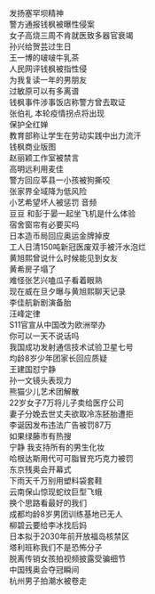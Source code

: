 发扬塞罕坝精神  
警方通报钱枫被曝性侵案  
女子高烧三周不肯就医致多器官衰竭  
孙兴给贺芸过生日  
王一博的啵啵牛乳茶  
人民网评钱枫被指性侵  
为我复读一年的男朋友  
过敏原可以有多离谱  
钱枫事件涉事饭店称警方曾去取证  
张伯礼 本轮疫情拐点将出现  
保护全红婵  
教育部称让学生在劳动实践中出力流汗  
钱枫商业版图  
赵丽颖工作室被禁言  
高明远利用麦佳  
警方回应莘县一小孩被狗撕咬  
张家界全域降为低风险  
小艺希望坏人被惩罚 音频  
豆豆 和彭于晏一起坐飞机是什么体验  
宿舍窗帘有必要买吗  
日本造币局回应奥运金牌掉皮  
工人日清150吨新冠医废双手被汗水泡烂  
黄旭熙曾说什么时候能见到女友  
黄希房子塌了  
难怪张艺兴嗑瓜子看着眼熟  
现在威在旦夕曝与黄旭熙聊天记录  
李佳航新剧演备胎  
汪峰定律  
S11官宣从中国改为欧洲举办  
你可以一天不说话吗  
我国成功发射通信技术试验卫星七号  
均龄8岁少年团家长回应质疑  
王建国怼宁静  
孙一文镜头表现力  
熊猫少儿艺术团解散  
22岁女子7万将儿子卖给医疗公司  
妻子分娩去世丈夫欲取冷冻胚胎遭拒  
李诞因发布违法广告被罚87万  
如果绿藤市有热搜  
宁静 我支持所有的男生化妆  
哈根达斯用代可可脂冒充巧克力被罚  
东京残奥会开幕式  
下雨天千万别用塑料袋套鞋  
云南保山惊现蛇纹巨型飞蛾  
换个思路看最好的我们  
成都均龄8岁男团训练基地已无人  
柳碧云要给李冰找后妈  
日本拟于2030年前开放福岛核禁区  
塔利班称我们不是恐怖分子  
脱离传销女孩拍视频披露受骗细节  
中国残奥会夺冠瞬间  
杭州男子拍潮水被卷走  
